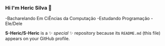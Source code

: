 ### Hi I'm Heric Silva 👋

-Bacharelando Em CiÊncias da Computação
-Estudando Programação
-Ele/Dele

**S-Heric/S-Heric** is a ✨ _special_ ✨ repository because its `README.md` (this file) appears on your GitHub profile.


